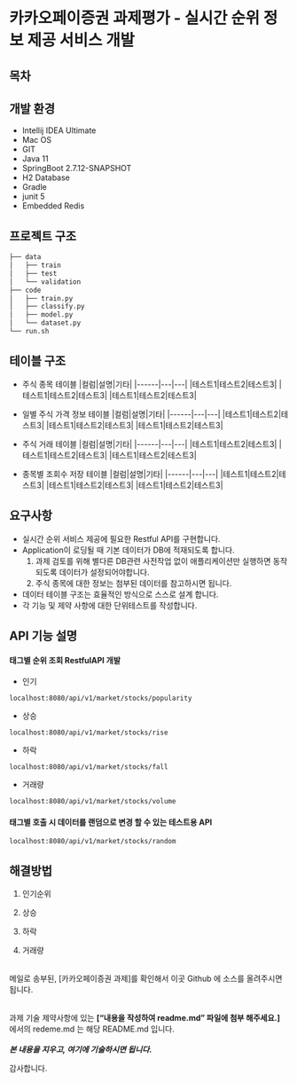 # 카카오페이증권 과제평가 - 실시간 순위 정보 제공 서비스 개발

## 목차
## 개발 환경
  - Intellij IDEA Ultimate
  - Mac OS
  - GIT
  - Java 11
  - SpringBoot 2.7.12-SNAPSHOT
  - H2 Database
  - Gradle
  - junit 5
  - Embedded Redis

## 프로젝트 구조
```bash
├── data
│   ├── train
│   ├── test
│   └── validation
├── code
│   ├── train.py
│   ├── classify.py
│   ├── model.py
│   └── dataset.py
└── run.sh
``` 
## 테이블 구조
- 주식 종목 테이블
|컬럼|설명|기타|
|------|---|---|
|테스트1|테스트2|테스트3|
|테스트1|테스트2|테스트3|
|테스트1|테스트2|테스트3|

- 일별 주식 가격 정보 테이블
|컬럼|설명|기타|
|------|---|---|
|테스트1|테스트2|테스트3|
|테스트1|테스트2|테스트3|
|테스트1|테스트2|테스트3|

- 주식 거래 테이블
|컬럼|설명|기타|
|------|---|---|
|테스트1|테스트2|테스트3|
|테스트1|테스트2|테스트3|
|테스트1|테스트2|테스트3|

- 종목별 조회수 저장 테이블
|컬럼|설명|기타|
|------|---|---|
|테스트1|테스트2|테스트3|
|테스트1|테스트2|테스트3|
|테스트1|테스트2|테스트3|


## 요구사항
- 실시간 순위 서비스 제공에 필요한 Restful API를 구현합니다.
- Application이 로딩될 때 기본 데이터가 DB에 적재되도록 합니다.
  1) 과제 검토를 위해 별다른 DB관련 사전작업 없이 애플리케이션만 실행하면 동작되도록 데이터가 설정되어야합니다.
  2) 주식 종목에 대한 정보는 첨부된 데이터를 참고하시면 됩니다.
- 데이터 테이블 구조는 효율적인 방식으로 스스로 설계 합니다.
- 각 기능 및 제약 사항에 대한 단위테스트를 작성합니다. 


## API 기능 설명
#### 태그별 순위 조회 RestfulAPI 개발
- 인기
```
localhost:8080/api/v1/market/stocks/popularity
```
- 상승
```
localhost:8080/api/v1/market/stocks/rise
```
- 하락
```
localhost:8080/api/v1/market/stocks/fall
```
- 거래량
```
localhost:8080/api/v1/market/stocks/volume
```

#### 태그별 호출 시 데이터를 랜덤으로 변경 할 수 있는 테스트용 API 
 ```
localhost:8080/api/v1/market/stocks/random
```

## 해결방법
1) 인기순위


3) 상승
4) 하락
5) 거래량
<br>
메일로 송부된, [카카오페이증권 과제]를 확인해서 이곳 Github 에 소스를 올려주시면 됩니다.
<br>
<br>

과제 기술 제약사항에 있는 **[“내용을 작성하여 readme.md” 파일에 첨부 해주세요.]**  에서의 redeme.md 는 해당 README.md 입니다.
<br>
<br>
_**본 내용을 지우고, 여기에 기술하시면 됩니다.**_

감사합니다.
